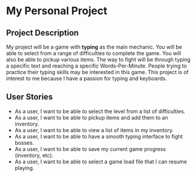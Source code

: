 # My Personal Project

## Project Description
My project will be a game with **typing** as the main mechanic. You will be able
to select from a range of difficulties to complete the game. You will also be able
to pickup various items. The way to fight will 
be through typing a specific text and reaching a specific Words-Per-Minute.
People trying to practice their typing skills may be interested in this game.
This project is of interest to me because I have a passion for typing and
keyboards.

## User Stories
- As a user, I want to be able to select the level from a list of difficulties.
- As a user, I want to be able to pickup items and add them to an inventory.
- As a user, I want to be able to view a list of items in my inventory.
- As a user, I want to be able to have a smooth typing interface to fight bosses.
- As a user, I want to be able to save my current game progress (inventory, etc).
- As a user, I want to be able to select a game load file that I can resume playing.

